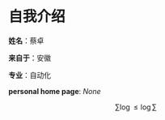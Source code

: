 # 自我介绍

**姓名**：蔡卓

 **来自于**：安徽

 **专业**：自动化

 **personal home page**: _None_

 $$\sum\log \le \log\sum$$
